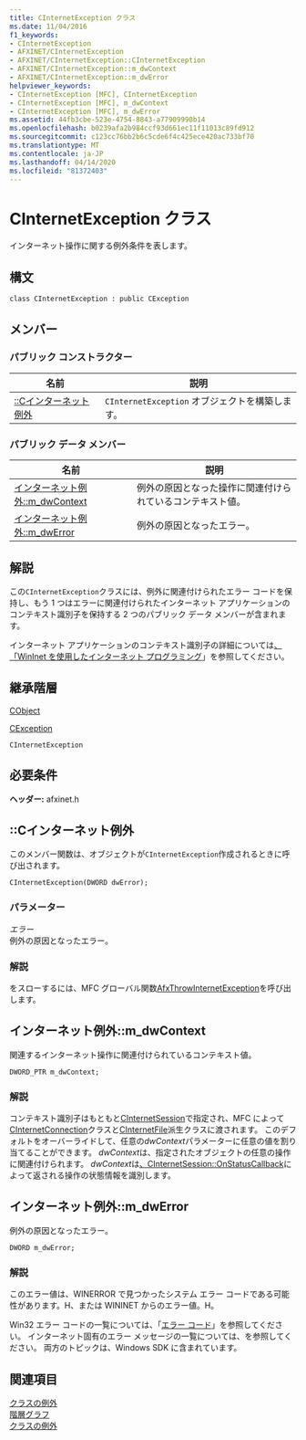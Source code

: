 ```yaml
---
title: CInternetException クラス
ms.date: 11/04/2016
f1_keywords:
- CInternetException
- AFXINET/CInternetException
- AFXINET/CInternetException::CInternetException
- AFXINET/CInternetException::m_dwContext
- AFXINET/CInternetException::m_dwError
helpviewer_keywords:
- CInternetException [MFC], CInternetException
- CInternetException [MFC], m_dwContext
- CInternetException [MFC], m_dwError
ms.assetid: 44fb3cbe-523e-4754-8843-a77909990b14
ms.openlocfilehash: b0239afa2b984ccf93d661ec11f11013c89fd912
ms.sourcegitcommit: c123cc76bb2b6c5cde6f4c425ece420ac733bf70
ms.translationtype: MT
ms.contentlocale: ja-JP
ms.lasthandoff: 04/14/2020
ms.locfileid: "81372403"
---
```

# <a name="cinternetexception-class"></a>CInternetException クラス

インターネット操作に関する例外条件を表します。

## <a name="syntax"></a>構文

```
class CInternetException : public CException
```

## <a name="members"></a>メンバー

### <a name="public-constructors"></a>パブリック コンストラクター

|名前|説明|
|----------|-----------------|
|[::Cインターネット例外](#cinternetexception)|`CInternetException` オブジェクトを構築します。|

### <a name="public-data-members"></a>パブリック データ メンバー

|名前|説明|
|----------|-----------------|
|[インターネット例外::m_dwContext](#m_dwcontext)|例外の原因となった操作に関連付けられているコンテキスト値。|
|[インターネット例外::m_dwError](#m_dwerror)|例外の原因となったエラー。|

## <a name="remarks"></a>解説

この`CInternetException`クラスには、例外に関連付けられたエラー コードを保持し、もう 1 つはエラーに関連付けられたインターネット アプリケーションのコンテキスト識別子を保持する 2 つのパブリック データ メンバーが含まれます。

インターネット アプリケーションのコンテキスト識別子の詳細については[、「WinInet を使用したインターネット プログラミング](../../mfc/win32-internet-extensions-wininet.md)」を参照してください。

## <a name="inheritance-hierarchy"></a>継承階層

[CObject](../../mfc/reference/cobject-class.md)

[CException](../../mfc/reference/cexception-class.md)

`CInternetException`

## <a name="requirements"></a>必要条件

**ヘッダー:** afxinet.h

## <a name="cinternetexceptioncinternetexception"></a><a name="cinternetexception"></a>::Cインターネット例外

このメンバー関数は、オブジェクトが`CInternetException`作成されるときに呼び出されます。

```
CInternetException(DWORD dwError);
```

### <a name="parameters"></a>パラメーター

*エラー*<br/>
例外の原因となったエラー。

### <a name="remarks"></a>解説

をスローするには、MFC グローバル関数[AfxThrowInternetException](internet-url-parsing-globals.md#afxthrowinternetexception)を呼び出します。

## <a name="cinternetexceptionm_dwcontext"></a><a name="m_dwcontext"></a>インターネット例外::m_dwContext

関連するインターネット操作に関連付けられているコンテキスト値。

```
DWORD_PTR m_dwContext;
```

### <a name="remarks"></a>解説

コンテキスト識別子はもともと[CInternetSession](../../mfc/reference/cinternetsession-class.md)で指定され、MFC によって[CInternetConnection](../../mfc/reference/cinternetconnection-class.md)クラスと[CInternetFile](../../mfc/reference/cinternetfile-class.md)派生クラスに渡されます。 このデフォルトをオーバーライドして、任意の*dwContext*パラメーターに任意の値を割り当てることができます。 *dwContext*は、指定されたオブジェクトの任意の操作に関連付けられます。 *dwContext*は[、CInternetSession::OnStatusCallback](../../mfc/reference/cinternetsession-class.md#onstatuscallback)によって返される操作の状態情報を識別します。

## <a name="cinternetexceptionm_dwerror"></a><a name="m_dwerror"></a>インターネット例外::m_dwError

例外の原因となったエラー。

```
DWORD m_dwError;
```

### <a name="remarks"></a>解説

このエラー値は、WINERROR で見つかったシステム エラー コードである可能性があります。H、または WININET からのエラー値。H。

Win32 エラー コードの一覧については、「[エラー コード](/windows/win32/Debug/system-error-codes)」を参照してください。 インターネット固有のエラー メッセージの一覧については、を参照してください。 両方のトピックは、Windows SDK に含まれています。

## <a name="see-also"></a>関連項目

[クラスの例外](../../mfc/reference/cexception-class.md)<br/>
[階層グラフ](../../mfc/hierarchy-chart.md)<br/>
[クラスの例外](../../mfc/reference/cexception-class.md)
